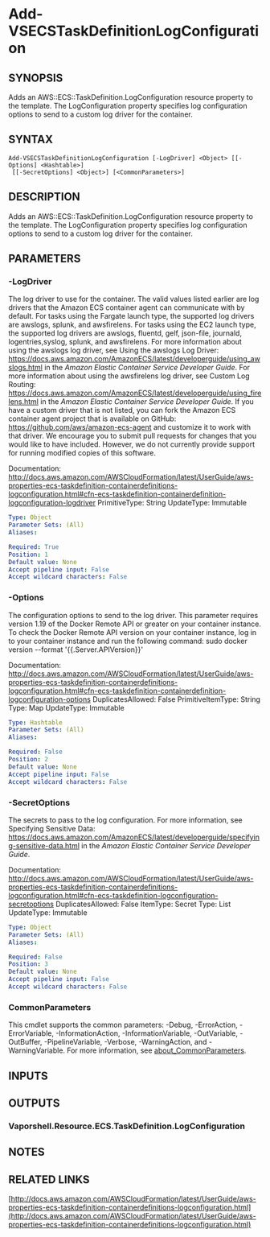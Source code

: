 # Add-VSECSTaskDefinitionLogConfiguration

## SYNOPSIS
Adds an AWS::ECS::TaskDefinition.LogConfiguration resource property to the template.
The LogConfiguration property specifies log configuration options to send to a custom log driver for the container.

## SYNTAX

```
Add-VSECSTaskDefinitionLogConfiguration [-LogDriver] <Object> [[-Options] <Hashtable>]
 [[-SecretOptions] <Object>] [<CommonParameters>]
```

## DESCRIPTION
Adds an AWS::ECS::TaskDefinition.LogConfiguration resource property to the template.
The LogConfiguration property specifies log configuration options to send to a custom log driver for the container.

## PARAMETERS

### -LogDriver
The log driver to use for the container.
The valid values listed earlier are log drivers that the Amazon ECS container agent can communicate with by default.
For tasks using the Fargate launch type, the supported log drivers are awslogs, splunk, and awsfirelens.
For tasks using the EC2 launch type, the supported log drivers are awslogs, fluentd, gelf, json-file, journald, logentries,syslog, splunk, and awsfirelens.
For more information about using the awslogs log driver, see Using the awslogs Log Driver: https://docs.aws.amazon.com/AmazonECS/latest/developerguide/using_awslogs.html in the *Amazon Elastic Container Service Developer Guide*.
For more information about using the awsfirelens log driver, see Custom Log Routing: https://docs.aws.amazon.com/AmazonECS/latest/developerguide/using_firelens.html in the *Amazon Elastic Container Service Developer Guide*.
If you have a custom driver that is not listed, you can fork the Amazon ECS container agent project that is available on GitHub: https://github.com/aws/amazon-ecs-agent and customize it to work with that driver.
We encourage you to submit pull requests for changes that you would like to have included.
However, we do not currently provide support for running modified copies of this software.

Documentation: http://docs.aws.amazon.com/AWSCloudFormation/latest/UserGuide/aws-properties-ecs-taskdefinition-containerdefinitions-logconfiguration.html#cfn-ecs-taskdefinition-containerdefinition-logconfiguration-logdriver
PrimitiveType: String
UpdateType: Immutable

```yaml
Type: Object
Parameter Sets: (All)
Aliases:

Required: True
Position: 1
Default value: None
Accept pipeline input: False
Accept wildcard characters: False
```

### -Options
The configuration options to send to the log driver.
This parameter requires version 1.19 of the Docker Remote API or greater on your container instance.
To check the Docker Remote API version on your container instance, log in to your container instance and run the following command: sudo docker version --format '{{.Server.APIVersion}}'

Documentation: http://docs.aws.amazon.com/AWSCloudFormation/latest/UserGuide/aws-properties-ecs-taskdefinition-containerdefinitions-logconfiguration.html#cfn-ecs-taskdefinition-containerdefinition-logconfiguration-options
DuplicatesAllowed: False
PrimitiveItemType: String
Type: Map
UpdateType: Immutable

```yaml
Type: Hashtable
Parameter Sets: (All)
Aliases:

Required: False
Position: 2
Default value: None
Accept pipeline input: False
Accept wildcard characters: False
```

### -SecretOptions
The secrets to pass to the log configuration.
For more information, see Specifying Sensitive Data: https://docs.aws.amazon.com/AmazonECS/latest/developerguide/specifying-sensitive-data.html in the *Amazon Elastic Container Service Developer Guide*.

Documentation: http://docs.aws.amazon.com/AWSCloudFormation/latest/UserGuide/aws-properties-ecs-taskdefinition-containerdefinitions-logconfiguration.html#cfn-ecs-taskdefinition-logconfiguration-secretoptions
DuplicatesAllowed: False
ItemType: Secret
Type: List
UpdateType: Immutable

```yaml
Type: Object
Parameter Sets: (All)
Aliases:

Required: False
Position: 3
Default value: None
Accept pipeline input: False
Accept wildcard characters: False
```

### CommonParameters
This cmdlet supports the common parameters: -Debug, -ErrorAction, -ErrorVariable, -InformationAction, -InformationVariable, -OutVariable, -OutBuffer, -PipelineVariable, -Verbose, -WarningAction, and -WarningVariable. For more information, see [about_CommonParameters](http://go.microsoft.com/fwlink/?LinkID=113216).

## INPUTS

## OUTPUTS

### Vaporshell.Resource.ECS.TaskDefinition.LogConfiguration
## NOTES

## RELATED LINKS

[http://docs.aws.amazon.com/AWSCloudFormation/latest/UserGuide/aws-properties-ecs-taskdefinition-containerdefinitions-logconfiguration.html](http://docs.aws.amazon.com/AWSCloudFormation/latest/UserGuide/aws-properties-ecs-taskdefinition-containerdefinitions-logconfiguration.html)

